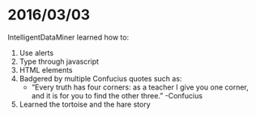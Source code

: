 # 2016/03/03
IntelligentDataMiner learned how to:

1. Use alerts
2. Type through javascript
3. HTML elements
4. Badgered by multiple Confucius quotes such as:
   * “Every truth has four corners: as a teacher I give you one corner, and it is for you to find the other three.” -Confucius
5. Learned the tortoise and the hare story
